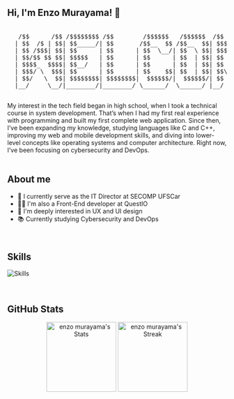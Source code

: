 ## Hi, I'm Enzo Murayama! 📌

<div align="center">

<pre>
                         
   /$$      /$$ /$$$$$$$$ /$$        /$$$$$$   /$$$$$$  /$$      /$$ /$$$$$$$$
  | $$  /$ | $$| $$_____/| $$       /$$__  $$ /$$__  $$| $$$    /$$$| $$_____/
  | $$ /$$$| $$| $$      | $$      | $$  \__/| $$  \ $$| $$$$  /$$$$| $$      
  | $$/$$ $$ $$| $$$$$   | $$      | $$      | $$  | $$| $$ $$/$$ $$| $$$$$   
  | $$$$_  $$$$| $$__/   | $$      | $$      | $$  | $$| $$  $$$| $$| $$__/   
  | $$$/ \  $$$| $$      | $$      | $$    $$| $$  | $$| $$\  $ | $$| $$      
  | $$/   \  $$| $$$$$$$$| $$$$$$$$|  $$$$$$/|  $$$$$$/| $$ \/  | $$| $$$$$$$$
  |__/     \__/|________/|________/ \______/  \______/ |__/     |__/|________/

</pre>

</div>

<div>
My interest in the tech field began in high school, when I took a technical course in system development. That’s when I had my first real experience with programming and built my first complete web application. Since then, I’ve been expanding my knowledge, studying languages like C and C++, improving my web and mobile development skills, and diving into lower-level concepts like operating systems and computer architecture. Right now, I’ve been focusing on cybersecurity and DevOps.
</div>

<br>

## About me
- 🚀 I currently serve as the IT Director at SECOMP UFSCar
- 🧑‍💻 I'm also a Front-End developer at QuestIO
- 🎨 I'm deeply interested in UX and UI design
- 📚 Currently studying Cybersecurity and DevOps

<br>

## Skills
![Skills](https://skills.syvixor.com/api/icons?i=html,css,c,cpp,js,react,tailwind,mysql,docker,figma)

<br>

## GitHub Stats
<div>
  <p align="center">
    <img src="https://github-readme-stats.vercel.app/api?username=enzomurayama&theme=dark&show_icons=true&count_private=true&card_width=508&title_color=FFFFFF&icon_color=FF0000&ring_color=FF0000&rank_icon=github" alt="enzo murayama's Stats" height="160">
    <img src="https://github-readme-streak-stats.herokuapp.com/?user=enzomurayama&theme=dark&count_private=true&card_width=508&currStreakNum=FF0000&fire=FF0000&currStreakLabel=FF0000&ring=FF0000" alt="enzo murayama's Streak" height="160">
  </p>
</div>
